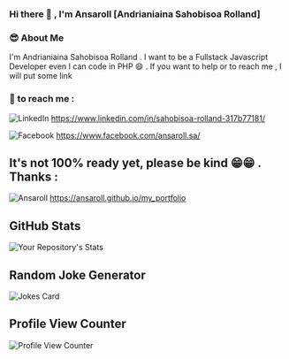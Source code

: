 ### Hi there 👋 , I'm Ansaroll [Andrianiaina Sahobisoa Rolland]

<!--
**ansaroll/ansaroll** is a ✨ _special_ ✨ repository because its `README.md` (this file) appears on your GitHub profile.

Here are some ideas to get you started:

- 🔭 I’m currently working on ...
- 🌱 I’m currently learning ...
- 👯 I’m looking to collaborate on ...
- 🤔 I’m looking for help with ...
- 💬 Ask me about ...
- 📫 How to reach me: ...
- 😄 Pronouns: ...
- ⚡ Fun fact: ...
-->

### 😎 About Me 
I'm Andrianiaina Sahobisoa Rolland . 
I want to be a Fullstack Javascript Developer even I can code in PHP 😄 . If you want to help or to reach me , I will put some link 

### 📧 to reach me :
![LinkedIn](https://img.shields.io/badge/LinkedIn-000000?style=for-the-badge&logo=LinkedIn&logoColor=blue) https://www.linkedin.com/in/sahobisoa-rolland-317b77181/

![Facebook](https://img.shields.io/badge/Facebook-000000?style=for-the-badge&logo=Facebook&logoColor=blue) https://www.facebook.com/ansaroll.sa/

## It's not 100% ready yet, please be kind 😁😁 . Thanks : 
![Ansaroll](https://img.shields.io/badge/Portfolio-000000?style=for-the-badge&logo=web&logoColor=blue) https://ansaroll.github.io/my_portfolio


##  GitHub Stats
![Your Repository's Stats](https://github-readme-stats.vercel.app/api?username=ansaroll&show_icons=true)

<!-- ## Most Used Languages
![Your Repository's Stats](https://github-readme-stats.vercel.app/api/top-langs/?username=ansaroll&theme=blue-green) -->

<!-- ## Contributors Badge
![Your Repository's Stats](https://contrib.rocks/image?repo=ansaroll/PHP) -->

##  Random Joke Generator
![Jokes Card](https://readme-jokes.vercel.app/api)
##  Profile View Counter
![Profile View Counter](https://komarev.com/ghpvc/?username=ansaroll)

